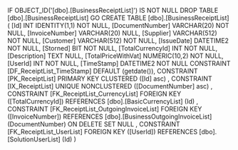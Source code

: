 ﻿
 IF OBJECT_ID('[dbo].[BusinessReceiptList]') IS NOT NULL 
 DROP TABLE [dbo].[BusinessReceiptList] 
 GO
 CREATE TABLE [dbo].[BusinessReceiptList] ( 
 [Id]                 INT              IDENTITY(1,1)          NOT NULL,
 [DocumentNumber]     VARCHAR(20)                             NOT NULL,
 [InvoiceNumber]      VARCHAR(20)                                 NULL,
 [Supplier]           VARCHAR(512)                            NOT NULL,
 [Customer]           VARCHAR(512)                            NOT NULL,
 [IssueDate]          DATETIME2                               NOT NULL,
 [Storned]            BIT                                     NOT NULL,
 [TotalCurrencyId]    INT                                     NOT NULL,
 [Description]        TEXT                                        NULL,
 [TotalPriceWithVat]  NUMERIC(10,2)                           NOT NULL,
 [UserId]             INT                                     NOT NULL,
 [TimeStamp]          DATETIME2                               NOT NULL  CONSTRAINT [DF_ReceiptList_TimeStamp] DEFAULT (getdate()),
 CONSTRAINT   [PK_ReceiptList]  PRIMARY KEY CLUSTERED    ([Id] asc) ,
 CONSTRAINT   [IX_ReceiptList]  UNIQUE      NONCLUSTERED ([DocumentNumber] asc) ,
 CONSTRAINT [FK_ReceiptList_CurrencyList] FOREIGN KEY ([TotalCurrencyId]) REFERENCES [dbo].[BasicCurrencyList] (Id) ,
 CONSTRAINT [FK_ReceiptList_OutgoingInvoiceList] FOREIGN KEY ([InvoiceNumber]) REFERENCES [dbo].[BusinessOutgoingInvoiceList] (DocumentNumber)  ON DELETE SET NULL ,
 CONSTRAINT [FK_ReceiptList_UserList] FOREIGN KEY ([UserId]) REFERENCES [dbo].[SolutionUserList] (Id) )
 
 